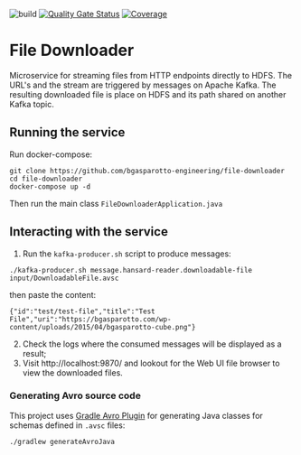 ![build](https://github.com/bgasparotto/file-downloader/workflows/build/badge.svg)
[![Quality Gate Status](https://sonarcloud.io/api/project_badges/measure?project=bgasparotto_file-downloader&metric=alert_status)](https://sonarcloud.io/dashboard?id=bgasparotto_file-downloader)
[![Coverage](https://sonarcloud.io/api/project_badges/measure?project=bgasparotto_file-downloader&metric=coverage)](https://sonarcloud.io/dashboard?id=bgasparotto_file-downloader)

# File Downloader
Microservice for streaming files from HTTP endpoints directly to HDFS. The URL's and the stream are triggered by
messages on Apache Kafka. The resulting downloaded file is place on HDFS and its path shared on another Kafka topic.

## Running the service
Run docker-compose:
```shell script
git clone https://github.com/bgasparotto-engineering/file-downloader
cd file-downloader
docker-compose up -d
```

Then run the main class `FileDownloaderApplication.java`

## Interacting with the service
1. Run the `kafka-producer.sh` script to produce messages:
```
./kafka-producer.sh message.hansard-reader.downloadable-file input/DownloadableFile.avsc
```
then paste the content:
```
{"id":"test/test-file","title":"Test File","uri":"https://bgasparotto.com/wp-content/uploads/2015/04/bgasparotto-cube.png"}
```
2. Check the logs where the consumed messages will be displayed as a result;
3. Visit http://localhost:9870/ and lookout for the Web UI file browser to view the downloaded files.

### Generating Avro source code
This project uses [Gradle Avro Plugin](https://github.com/davidmc24/gradle-avro-plugin) for generating Java classes for
schemas defined in `.avsc` files:
```shell script
./gradlew generateAvroJava
```
